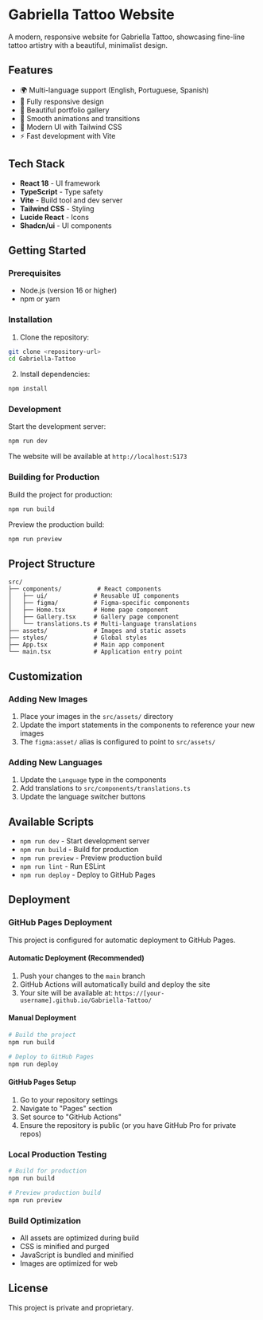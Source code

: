 # Gabriella Tattoo Website

A modern, responsive website for Gabriella Tattoo, showcasing fine-line tattoo artistry with a beautiful, minimalist design.

## Features

- 🌍 Multi-language support (English, Portuguese, Spanish)
- 📱 Fully responsive design
- 🎨 Beautiful portfolio gallery
- 💫 Smooth animations and transitions
- 🎯 Modern UI with Tailwind CSS
- ⚡ Fast development with Vite

## Tech Stack

- **React 18** - UI framework
- **TypeScript** - Type safety
- **Vite** - Build tool and dev server
- **Tailwind CSS** - Styling
- **Lucide React** - Icons
- **Shadcn/ui** - UI components

## Getting Started

### Prerequisites

- Node.js (version 16 or higher)
- npm or yarn

### Installation

1. Clone the repository:

```bash
git clone <repository-url>
cd Gabriella-Tattoo
```

2. Install dependencies:

```bash
npm install
```

### Development

Start the development server:

```bash
npm run dev
```

The website will be available at `http://localhost:5173`

### Building for Production

Build the project for production:

```bash
npm run build
```

Preview the production build:

```bash
npm run preview
```

## Project Structure

```
src/
├── components/          # React components
│   ├── ui/             # Reusable UI components
│   ├── figma/          # Figma-specific components
│   ├── Home.tsx        # Home page component
│   ├── Gallery.tsx     # Gallery page component
│   └── translations.ts # Multi-language translations
├── assets/             # Images and static assets
├── styles/             # Global styles
├── App.tsx             # Main app component
└── main.tsx            # Application entry point
```

## Customization

### Adding New Images

1. Place your images in the `src/assets/` directory
2. Update the import statements in the components to reference your new images
3. The `figma:asset/` alias is configured to point to `src/assets/`

### Adding New Languages

1. Update the `Language` type in the components
2. Add translations to `src/components/translations.ts`
3. Update the language switcher buttons

## Available Scripts

- `npm run dev` - Start development server
- `npm run build` - Build for production
- `npm run preview` - Preview production build
- `npm run lint` - Run ESLint
- `npm run deploy` - Deploy to GitHub Pages

## Deployment

### GitHub Pages Deployment

This project is configured for automatic deployment to GitHub Pages.

#### Automatic Deployment (Recommended)

1. Push your changes to the `main` branch
2. GitHub Actions will automatically build and deploy the site
3. Your site will be available at: `https://[your-username].github.io/Gabriella-Tattoo/`

#### Manual Deployment

```bash
# Build the project
npm run build

# Deploy to GitHub Pages
npm run deploy
```

#### GitHub Pages Setup

1. Go to your repository settings
2. Navigate to "Pages" section
3. Set source to "GitHub Actions"
4. Ensure the repository is public (or you have GitHub Pro for private repos)

### Local Production Testing

```bash
# Build for production
npm run build

# Preview production build
npm run preview
```

### Build Optimization

- All assets are optimized during build
- CSS is minified and purged
- JavaScript is bundled and minified
- Images are optimized for web

## License

This project is private and proprietary.
